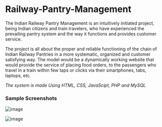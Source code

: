 # Railway-Pantry-Management

The Indian Railway Pantry Management is an intuitively initiated project, being Indian citizens and train travelers, who have experienced the prevailing pantry system and the way it functions and provides customer service.

The project is all about the proper and reliable functioning of the chain of Indian Railway Pantries in a more systematic, organized and customer satisfying way. The model would be a dynamically working website that would provide the service of placing food orders, to the passengers who travel in a train within few taps or clicks via their smartphones, tabs, laptops, etc.

*The system is made Using HTML, CSS, JavaScipt, PHP and MySQL*

### Sample Screenshots

![image](https://user-images.githubusercontent.com/67074796/123333668-a910ec00-d55f-11eb-8dde-206a3783194a.png)


![image](https://user-images.githubusercontent.com/67074796/123333750-c5148d80-d55f-11eb-8879-e3f33685cab8.png)
